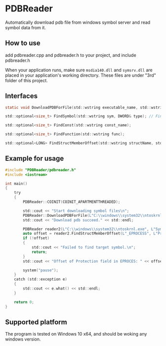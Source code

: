 # PDBReader

Automatically download pdb file from windows symbol server and read symbol data from it.

## How to use

add pdbreader.cpp and pdbreader.h to your project, and include pdbreader.h

When your application runs, make sure `msdia140.dll` and `symsrv.dll` are placed in your application's working directory. These files are under "3rd" folder of this project.

## Interfaces

```c
static void DownloadPDBForFile(std::wstring executable_name, std::wstring symbol_folder);

std::optional<size_t> FindSymbol(std::wstring sym, DWORD& type); // Find a global symbol by name and return its address and type

std::optional<size_t> FindConst(std::wstring const_name);

std::optional<size_t> FindFunction(std::wstring func);

std::optional<LONG> FindStructMemberOffset(std::wstring structName, std::wstring memberName);
```

## Example for usage

```c
#include "PDBReader/pdbreader.h"
#include <iostream>

int main() 
{
    try
    {
        PDBReader::COINIT(COINIT_APARTMENTTHREADED);

        std::cout << "Start downloading symbol files\n";
        PDBReader::DownloadPDBForFile(L"C:\\windows\\system32\\ntoskrnl.exe", L"Symbols");
        std::cout << "Download pdb succeed." << std::endl;

        PDBReader reader2(L"C:\\windows\\system32\\ntoskrnl.exe", L"Symbols");
        auto offset = reader2.FindStructMemberOffset(L"_EPROCESS", L"Protection");
        if (!offset)
        {
            std::cout << "Failed to find target symbol.\n";
            return;
        }
        std::cout << "Offset of Protection field in EPROCES: " << offset.value() << std::endl;

        system("pause");
    }
    catch (std::exception e)
    {
        std::cout << e.what() << std::endl;
    }

    return 0;
}
```

## Supported platform

The program is tested on Windows 10 x64, and should be woking any windows version.
